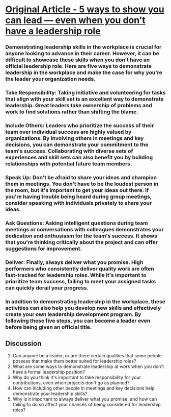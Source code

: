 # [Original Article - 5 ways to show you can lead — even when you don’t have a leadership role ](https://ideas.ted.com/5-unofficial-ways-to-show-leadership/)

### Demonstrating leadership skills in the workplace is crucial for anyone looking to advance in their career. However, it can be difficult to showcase these skills when you don't have an official leadership role. Here are five ways to demonstrate leadership in the workplace and make the case for why you're the leader your organization needs.

### Take Responsibility: Taking initiative and volunteering for tasks that align with your skill set is an excellent way to demonstrate leadership. Great leaders take ownership of problems and work to find solutions rather than shifting the blame.

### Include Others: Leaders who prioritize the success of their team over individual success are highly valued by organizations. By involving others in meetings and key decisions, you can demonstrate your commitment to the team's success. Collaborating with diverse sets of experiences and skill sets can also benefit you by building relationships with potential future team members.

### Speak Up: Don't be afraid to share your ideas and champion them in meetings. You don't have to be the loudest person in the room, but it's important to get your ideas out there. If you're having trouble being heard during group meetings, consider speaking with individuals privately to share your ideas.

### Ask Questions: Asking intelligent questions during team meetings or conversations with colleagues demonstrates your dedication and enthusiasm for the team's success. It shows that you're thinking critically about the project and can offer suggestions for improvement.

### Deliver: Finally, always deliver what you promise. High performers who consistently deliver quality work are often fast-tracked for leadership roles. While it's important to prioritize team success, failing to meet your assigned tasks can quickly derail your progress.

### In addition to demonstrating leadership in the workplace, these activities can also help you develop new skills and effectively create your own leadership development program. By following these five steps, you can become a leader even before being given an official title.


## Discussion

1. Can anyone be a leader, or are there certain qualities that some people possess that make them better suited for leadership roles?
2. What are some ways to demonstrate leadership at work when you don't have a formal leadership position?
3. Why do you think it's important to take responsibility for your contributions, even when projects don't go as planned?
4. How can including other people in meetings and key decisions help demonstrate your leadership skills?
5. Why is it important to always deliver what you promise, and how can failing to do so affect your chances of being considered for leadership roles?
